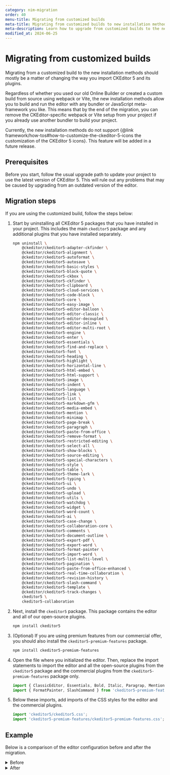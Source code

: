 ```yaml
---
category: nim-migration
order: 40
menu-title: Migrating from customized builds
meta-title: Migrating from customized builds to new installation methods | CKEditor 5 Documentation
meta-description: Learn how to upgrade from customized builds to the new installation methods.
modified_at: 2024-06-25
---
```


# Migrating from customized builds

Migrating from a customized build to the new installation methods should mostly be a matter of changing the way you import CKEditor&nbsp;5 and its plugins.

Regardless of whether you used our old Online Builder or created a custom build from source using webpack or Vite, the new installation methods allow you to build and run the editor with any bundler or JavaScript meta-framework you like. This means that by the end of the migration, you can remove the CKEditor-specific webpack or Vite setup from your project if you already use another bundler to build your project.

<info-box warning>
	Currently, the new installation methods do not support {@link framework/how-tos#how-to-customize-the-ckeditor-5-icons the customization of the CKEditor&nbsp;5 icons}. This feature will be added in a future release.
</info-box>

## Prerequisites

Before you start, follow the usual upgrade path to update your project to use the latest version of CKEditor&nbsp;5. This will rule out any problems that may be caused by upgrading from an outdated version of the editor.

## Migration steps

If you are using the customized build, follow the steps below:

1. Start by uninstalling all CKEditor&nbsp;5 packages that you have installed in your project. This includes the main `ckeditor5` package and any additional plugins that you have installed separately.

	```bash
	npm uninstall \
		@ckeditor/ckeditor5-adapter-ckfinder \
		@ckeditor/ckeditor5-alignment \
		@ckeditor/ckeditor5-autoformat \
		@ckeditor/ckeditor5-autosave \
		@ckeditor/ckeditor5-basic-styles \
		@ckeditor/ckeditor5-block-quote \
		@ckeditor/ckeditor5-ckbox \
		@ckeditor/ckeditor5-ckfinder \
		@ckeditor/ckeditor5-clipboard \
		@ckeditor/ckeditor5-cloud-services \
		@ckeditor/ckeditor5-code-block \
		@ckeditor/ckeditor5-core \
		@ckeditor/ckeditor5-easy-image \
		@ckeditor/ckeditor5-editor-balloon \
		@ckeditor/ckeditor5-editor-classic \
		@ckeditor/ckeditor5-editor-decoupled \
		@ckeditor/ckeditor5-editor-inline \
		@ckeditor/ckeditor5-editor-multi-root \
		@ckeditor/ckeditor5-engine \
		@ckeditor/ckeditor5-enter \
		@ckeditor/ckeditor5-essentials \
		@ckeditor/ckeditor5-find-and-replace \
		@ckeditor/ckeditor5-font \
		@ckeditor/ckeditor5-heading \
		@ckeditor/ckeditor5-highlight \
		@ckeditor/ckeditor5-horizontal-line \
		@ckeditor/ckeditor5-html-embed \
		@ckeditor/ckeditor5-html-support \
		@ckeditor/ckeditor5-image \
		@ckeditor/ckeditor5-indent \
		@ckeditor/ckeditor5-language \
		@ckeditor/ckeditor5-link \
		@ckeditor/ckeditor5-list \
		@ckeditor/ckeditor5-markdown-gfm \
		@ckeditor/ckeditor5-media-embed \
		@ckeditor/ckeditor5-mention \
		@ckeditor/ckeditor5-minimap \
		@ckeditor/ckeditor5-page-break \
		@ckeditor/ckeditor5-paragraph \
		@ckeditor/ckeditor5-paste-from-office \
		@ckeditor/ckeditor5-remove-format \
		@ckeditor/ckeditor5-restricted-editing \
		@ckeditor/ckeditor5-select-all \
		@ckeditor/ckeditor5-show-blocks \
		@ckeditor/ckeditor5-source-editing \
		@ckeditor/ckeditor5-special-characters \
		@ckeditor/ckeditor5-style \
		@ckeditor/ckeditor5-table \
		@ckeditor/ckeditor5-theme-lark \
		@ckeditor/ckeditor5-typing \
		@ckeditor/ckeditor5-ui \
		@ckeditor/ckeditor5-undo \
		@ckeditor/ckeditor5-upload \
		@ckeditor/ckeditor5-utils \
		@ckeditor/ckeditor5-watchdog \
		@ckeditor/ckeditor5-widget \
		@ckeditor/ckeditor5-word-count \
		@ckeditor/ckeditor5-ai \
		@ckeditor/ckeditor5-case-change \
		@ckeditor/ckeditor5-collaboration-core \
		@ckeditor/ckeditor5-comments \
		@ckeditor/ckeditor5-document-outline \
		@ckeditor/ckeditor5-export-pdf \
		@ckeditor/ckeditor5-export-word \
		@ckeditor/ckeditor5-format-painter \
		@ckeditor/ckeditor5-import-word \
		@ckeditor/ckeditor5-list-multi-level \
		@ckeditor/ckeditor5-pagination \
		@ckeditor/ckeditor5-paste-from-office-enhanced \
		@ckeditor/ckeditor5-real-time-collaboration \
		@ckeditor/ckeditor5-revision-history \
		@ckeditor/ckeditor5-slash-command \
		@ckeditor/ckeditor5-template \
		@ckeditor/ckeditor5-track-changes \
		ckeditor5 \
		ckeditor5-collaboration
	```

2. Next, install the `ckeditor5` package. This package contains the editor and all of our open-source plugins.

	```bash
	npm install ckeditor5
	```

3. (Optional) If you are using premium features from our commercial offer, you should also install the `ckeditor5-premium-features` package.

	```bash
	npm install ckeditor5-premium-features
	```

4. Open the file where you initialized the editor. Then, replace the import statements to import the editor and all the open-source plugins from the `ckeditor5` package and the commercial plugins from the `ckeditor5-premium-features` package only.

	```js
	import { ClassicEditor, Essentials, Bold, Italic, Paragrap, Mention } from 'ckeditor5';
	import { FormatPainter, SlashCommand } from 'ckeditor5-premium-features';
	```

5. Below these imports, add imports of the CSS styles for the editor and the commercial plugins.

	```js
	import 'ckeditor5/ckeditor5.css';
	import 'ckeditor5-premium-features/ckeditor5-premium-features.css';
	```

## Example

Below is a comparison of the editor configuration before and after the migration.

<details>
<summary>Before</summary>

```js
import { ClassicEditor as ClassicEditorBase } from '@ckeditor/ckeditor5-editor-classic';

import { Essentials } from '@ckeditor/ckeditor5-essentials';
import { CKFinderUploadAdapter } from '@ckeditor/ckeditor5-adapter-ckfinder';
import { Autoformat } from '@ckeditor/ckeditor5-autoformat';
import { Bold, Italic } from '@ckeditor/ckeditor5-basic-styles';
import { BlockQuote } from '@ckeditor/ckeditor5-block-quote';
import { CKBox } from '@ckeditor/ckeditor5-ckbox';
import { CKFinder } from '@ckeditor/ckeditor5-ckfinder';
import { EasyImage } from '@ckeditor/ckeditor5-easy-image';
import { Heading } from '@ckeditor/ckeditor5-heading';
import { Image, ImageCaption, ImageStyle, ImageToolbar, ImageUpload, PictureEditing } from '@ckeditor/ckeditor5-image';
import { Indent } from '@ckeditor/ckeditor5-indent';
import { Link } from '@ckeditor/ckeditor5-link';
import { List } from '@ckeditor/ckeditor5-list';
import { MediaEmbed } from '@ckeditor/ckeditor5-media-embed';
import { Paragraph } from '@ckeditor/ckeditor5-paragraph';
import { PasteFromOffice } from '@ckeditor/ckeditor5-paste-from-office';
import { Table, TableToolbar } from '@ckeditor/ckeditor5-table';
import { TextTransformation } from '@ckeditor/ckeditor5-typing';
import { CloudServices } from '@ckeditor/ckeditor5-cloud-services';

export default class ClassicEditor extends ClassicEditorBase {
	static builtinPlugins = [
		Essentials,
		CKFinderUploadAdapter,
		Autoformat,
		Bold,
		Italic,
		BlockQuote,
		CKBox,
		CKFinder,
		CloudServices,
		EasyImage,
		Heading,
		Image,
		ImageCaption,
		ImageStyle,
		ImageToolbar,
		ImageUpload,
		Indent,
		Link,
		List,
		MediaEmbed,
		Paragraph,
		PasteFromOffice,
		PictureEditing,
		Table,
		TableToolbar,
		TextTransformation
	];

	static defaultConfig = {
		toolbar: {
			items: [
				'undo', 'redo',
				'|', 'heading',
				'|', 'bold', 'italic',
				'|', 'link', 'uploadImage', 'insertTable', 'blockQuote', 'mediaEmbed',
				'|', 'bulletedList', 'numberedList', 'outdent', 'indent'
			]
		},
		image: {
			toolbar: [
				'imageStyle:inline',
				'imageStyle:block',
				'imageStyle:side',
				'|',
				'toggleImageCaption',
				'imageTextAlternative'
			]
		},
		table: {
			contentToolbar: [
				'tableColumn',
				'tableRow',
				'mergeTableCells'
			]
		},
		language: 'en'
	};
}
```
</details>

<details>
<summary>After</summary>

```js
import {
	ClassicEditor as ClassicEditorBase,
	Essentials,
	CKFinderUploadAdapter,
	Autoformat,
	Bold,
	Italic,
	BlockQuote,
	CKBox,
	CKFinder,
	EasyImage,
	Heading,
	Image,
	ImageCaption,
	ImageStyle,
	ImageToolbar,
	ImageUpload,
	PictureEditing,
	Indent,
	Link,
	List,
	MediaEmbed,
	Paragraph,
	PasteFromOffice,
	Table,
	TableToolbar,
	TextTransformation,
	CloudServices
} from 'ckeditor5';

import 'ckeditor5/ckeditor5.css';

export default class ClassicEditor extends ClassicEditorBase {
	static builtinPlugins = [
		Essentials,
		CKFinderUploadAdapter,
		Autoformat,
		Bold,
		Italic,
		BlockQuote,
		CKBox,
		CKFinder,
		CloudServices,
		EasyImage,
		Heading,
		Image,
		ImageCaption,
		ImageStyle,
		ImageToolbar,
		ImageUpload,
		Indent,
		Link,
		List,
		MediaEmbed,
		Paragraph,
		PasteFromOffice,
		PictureEditing,
		Table,
		TableToolbar,
		TextTransformation
	];

	static defaultConfig = {
		toolbar: {
			items: [
				'undo', 'redo',
				'|', 'heading',
				'|', 'bold', 'italic',
				'|', 'link', 'uploadImage', 'insertTable', 'blockQuote', 'mediaEmbed',
				'|', 'bulletedList', 'numberedList', 'outdent', 'indent'
			]
		},
		image: {
			toolbar: [
				'imageStyle:inline',
				'imageStyle:block',
				'imageStyle:side',
				'|',
				'toggleImageCaption',
				'imageTextAlternative'
			]
		},
		table: {
			contentToolbar: [
				'tableColumn',
				'tableRow',
				'mergeTableCells'
			]
		},
		language: 'en'
	};
}
```
</details>
